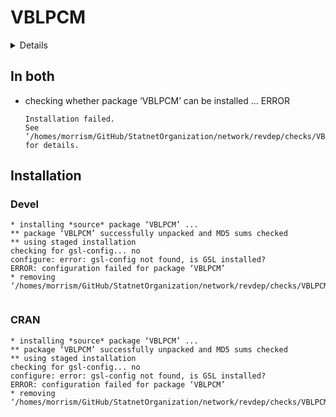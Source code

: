 # VBLPCM

<details>

* Version: 2.4.7
* GitHub: NA
* Source code: https://github.com/cran/VBLPCM
* Date/Publication: 2020-12-15 22:30:18 UTC
* Number of recursive dependencies: 28

Run `revdep_details(, "VBLPCM")` for more info

</details>

## In both

*   checking whether package ‘VBLPCM’ can be installed ... ERROR
    ```
    Installation failed.
    See ‘/homes/morrism/GitHub/StatnetOrganization/network/revdep/checks/VBLPCM/new/VBLPCM.Rcheck/00install.out’ for details.
    ```

## Installation

### Devel

```
* installing *source* package ‘VBLPCM’ ...
** package ‘VBLPCM’ successfully unpacked and MD5 sums checked
** using staged installation
checking for gsl-config... no
configure: error: gsl-config not found, is GSL installed?
ERROR: configuration failed for package ‘VBLPCM’
* removing ‘/homes/morrism/GitHub/StatnetOrganization/network/revdep/checks/VBLPCM/new/VBLPCM.Rcheck/VBLPCM’


```
### CRAN

```
* installing *source* package ‘VBLPCM’ ...
** package ‘VBLPCM’ successfully unpacked and MD5 sums checked
** using staged installation
checking for gsl-config... no
configure: error: gsl-config not found, is GSL installed?
ERROR: configuration failed for package ‘VBLPCM’
* removing ‘/homes/morrism/GitHub/StatnetOrganization/network/revdep/checks/VBLPCM/old/VBLPCM.Rcheck/VBLPCM’


```
